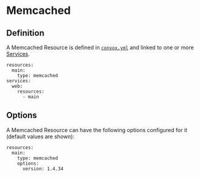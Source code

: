 # Memcached

## Definition

A Memcached Resource is defined in [`convox.yml`](../../../../configuration/convox.yml.md) and linked to one or more [Services](../service.md).

    resources:
      main:
        type: memcached
    services:
      web:
        resources:
          - main

## Options

A Memcached Resource can have the following options configured for it (default values are shown):

    resources:
      main:
        type: memcached
        options:
          version: 1.4.34
